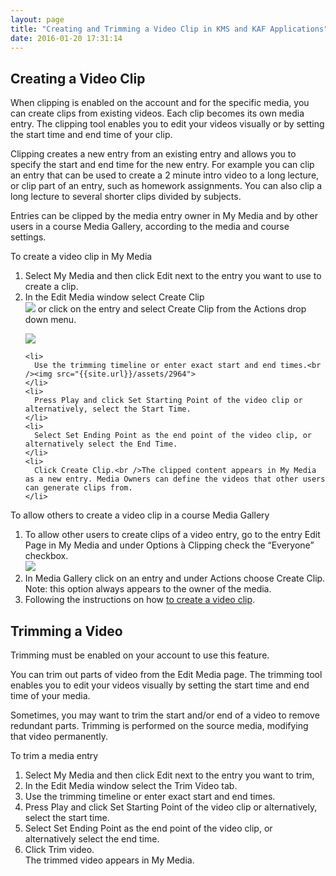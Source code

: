 ```yaml
---
layout: page
title: "Creating and Trimming a Video Clip in KMS and KAF Applications"
date: 2016-01-20 17:31:14
---
```


<h2>
    <a name="video_clip"></a>Creating a Video Clip
  </h2>
  
  <p>
    When clipping is enabled on the account and for the specific media, you can create clips from existing videos. Each clip becomes its own media entry. The clipping tool enables you to edit your videos visually or by setting the start time and end time of your clip.
  </p>
  
  <p>
    Clipping creates a new entry from an existing entry and allows you to specify the start and end time for the new entry. For example you can clip an entry that can be used to create a 2 minute intro video to a long lecture, or clip part of an entry, such as homework assignments. You can also clip a long lecture to several shorter clips divided by subjects.
  </p>
  
  <p>
    Entries can be clipped by the media entry owner in My Media and by other users in a course Media Gallery, according to the media and course settings.
  </p>
  
  <p class="Procedure mce-procedure">
    To create a video clip in My Media
  </p>
  
  <ol>
    <li>
      Select My Media and then click Edit next to the entry you want to use to create a clip.
    </li>
    <li>
      In the Edit Media window select Create Clip<br /><img src="{{site.url}}/assets/2962">
        or click on the entry and select Create Clip from the Actions drop down menu.
      </p><img src="{{site.url}}/assets/2963">
    </li>
    
    <li>
      Use the trimming timeline or enter exact start and end times.<br /><img src="{{site.url}}/assets/2964">
    </li>
    <li>
      Press Play and click Set Starting Point of the video clip or alternatively, select the Start Time.
    </li>
    <li>
      Select Set Ending Point as the end point of the video clip, or alternatively select the End Time.
    </li>
    <li>
      Click Create Clip.<br />The clipped content appears in My Media as a new entry. Media Owners can define the videos that other users can generate clips from.
    </li>
  </ol>
  
  <p class="Procedure mce-procedure">
    To allow others to create a video clip in a course Media Gallery
  </p>
  
  <ol start="1">
    <li>
      To allow other users to create clips of a video entry, go to the entry Edit Page in My Media and under Options à Clipping check the “Everyone” checkbox.<br /><img src="{{site.url}}/assets/2960">
    </li>
    <li>
      In Media Gallery click on an entry and under Actions choose Create Clip. Note: this option always appears to the owner of the media.
    </li>
    <li>
      Following the instructions on how <a href="#video_clip">to create a video clip</a>.
    </li>
  </ol>
  
  <h2>
    <a name="trimming"></a>Trimming a Video
  </h2>
  
  <p class="mce-note-graphic">
    Trimming must be enabled on your account to use this feature.
  </p>
  
  <p>
    You can trim out parts of video from the Edit Media page. The trimming tool enables you to edit your videos visually by setting the start time and end time of your media.
  </p>
  
  <p>
    Sometimes, you may want to trim the start and/or end of a video to remove redundant parts. Trimming is performed on the source media, modifying that video permanently.
  </p>
  
  <p class="mce-procedure">
    <span>To trim a media entry</span>
  </p>
  
  <ol>
    <li>
      Select My Media and then click Edit next to the entry you want to trim,
    </li>
    <li>
      In the Edit Media window select the Trim Video tab.
    </li>
    <li>
      Use the trimming timeline or enter exact start and end times.
    </li>
    <li>
      Press Play and click Set Starting Point of the video clip or alternatively, select the start time.
    </li>
    <li>
      Select Set Ending Point as the end point of the video clip, or alternatively select the end time.
    </li>
    <li>
      Click Trim video.<br />The trimmed video appears in My Media.
    </li>
  </ol>
